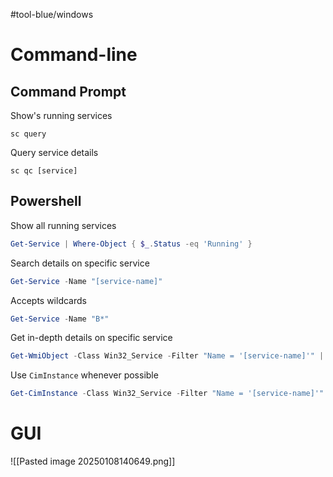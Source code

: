 #tool-blue/windows 

# Command-line
## Command Prompt
Show's running services
```
sc query
```

Query service details
```
sc qc [service]
```

## Powershell
Show all running services
```powershell
Get-Service | Where-Object { $_.Status -eq 'Running' }
```

Search details on specific service
```powershell
Get-Service -Name "[service-name]"
```

Accepts wildcards
```powershell
Get-Service -Name "B*"
```

Get in-depth details on specific service
```powershell
Get-WmiObject -Class Win32_Service -Filter "Name = '[service-name]'" | Select-Object
```

Use `CimInstance` whenever possible
```powershell
Get-CimInstance -Class Win32_Service -Filter "Name = '[service-name]'" | Select-Object
```
# GUI

![[Pasted image 20250108140649.png]]